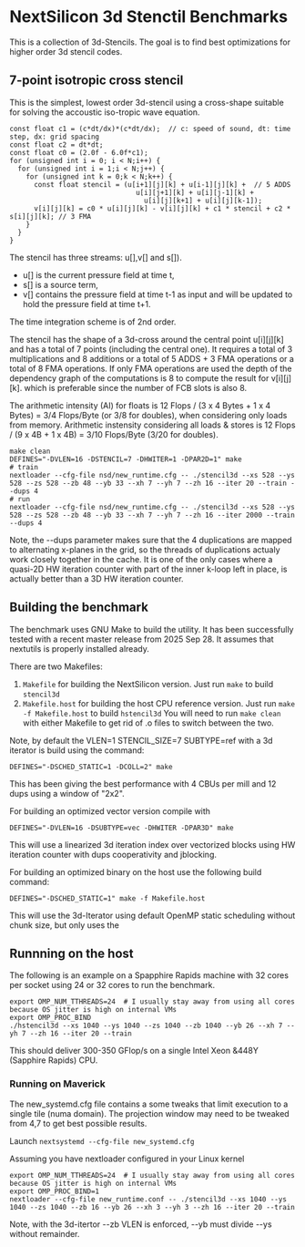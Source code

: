 # NextSilicon 3d Stenctil Benchmarks

This is a collection of 3d-Stencils. The goal is to find best optimizations
for higher order 3d stencil codes.

## 7-point isotropic cross stencil

This is the simplest, lowest order 3d-stencil using a cross-shape suitable for solving the accoustic iso-tropic wave equation.

```
const float c1 = (c*dt/dx)*(c*dt/dx);  // c: speed of sound, dt: time step, dx: grid spacing
const float c2 = dt*dt;
const float c0 = (2.0f - 6.0f*c1);
for (unsigned int i = 0; i < N;i++) {
  for (unsigned int i = 1;i < N;j++) {
    for (unsigned int k = 0;k < N;k++) {
      const float stencil = (u[i+1][j][k] + u[i-1][j][k] +  // 5 ADDS
            	  	           u[i][j+1][k] + u[i][j-1][k] +
            		             u[i][j][k+1] + u[i][j][k-1]);
      v[i][j][k] = c0 * u[i][j][k] - v[i][j][k] + c1 * stencil + c2 * s[i][j][k]; // 3 FMA
    }
  }
}	  
```

The stencil has three streams: u[],v[] and s[]).
- u[] is the current pressure field at time t,
- s[] is a source term,
- v[] contains the pressure field at time t-1 as input and will be updated to hold the pressure field at time t+1.

The time integration scheme is of 2nd order.

The stencil has the shape of a 3d-cross around the central point u[i][j][k] and has a total of 7 points (including the central one).
It requires a total of 3 multiplications and 8 additions or a total of 5 ADDS + 3 FMA operations or a total of 8 FMA operations.
If only FMA operations are used the depth of the dependency graph of the computations is 8 to compute the result for v[i][j][k].
which is preferable since the number of FCB slots is also 8.

The arithmetic intensity (AI) for floats is 12 Flops / (3 x 4 Bytes + 1 x 4 Bytes) = 3/4 Flops/Byte (or 3/8 for doubles), when considering only loads from memory.
Arithmetic instensity considering all loads & stores is  12 Flops / (9 x 4B + 1 x 4B) = 3/10 Flops/Byte (3/20 for doubles).

```
make clean
DEFINES="-DVLEN=16 -DSTENCIL=7 -DHWITER=1 -DPAR2D=1" make
# train
nextloader --cfg-file nsd/new_runtime.cfg -- ./stencil3d --xs 528 --ys 528 --zs 528 --zb 48 --yb 33 --xh 7 --yh 7 --zh 16 --iter 20 --train --dups 4
# run
nextloader --cfg-file nsd/new_runtime.cfg -- ./stencil3d --xs 528 --ys 528 --zs 528 --zb 48 --yb 33 --xh 7 --yh 7 --zh 16 --iter 2000 --train --dups 4
```

Note, the --dups parameter makes sure that the 4 duplications are mapped to alternating x-planes in the grid, so the threads of duplications actualy
work closely together in the cache. It is one of the only cases where a quasi-2D HW iteration counter with part of the inner k-loop left in place, is
actually better than a 3D HW iteration counter.


## Building the benchmark

The benchmark uses GNU Make to build the utility. It has been successfully tested with a recent master release from 2025 Sep 28.
It assumes that nextutils is properly installed already.

There are two Makefiles:
1) ``Makefile`` for building the NextSilicon version. Just run ``make`` to build ``stencil3d``
2) ``Makefile.host`` for building the host CPU reference version. Just run ``make -f Makefile.host`` to build ``hstencil3d``
You will need to run ``make clean`` with either Makefile to get rid of .o files to switch between the two.

Note, by default the VLEN=1 STENCIL_SIZE=7 SUBTYPE=ref with a 3d iterator is build using the command:
```
DEFINES="-DSCHED_STATIC=1 -DCOLL=2" make
```
This has been giving the best performance with 4 CBUs per mill and 12 dups using a window of "2x2".

For building an optimized vector version compile with
```
DEFINES="-DVLEN=16 -DSUBTYPE=vec -DHWITER -DPAR3D" make
```
This will use a linearized 3d iteration index over vectorized blocks using HW iteration counter
with dups cooperativity and jblocking.

For building an optimized binary on the host use the following build command:
```
DEFINES="-DSCHED_STATIC=1" make -f Makefile.host
```
This will use the 3d-Iterator using default OpenMP static scheduling without chunk size, but
only uses the 

## Runnning on the host

The following is an example on a Spapphire Rapids machine with 32 cores per socket using 24 or 32 cores to run the benchmark.

```
export OMP_NUM_TTHREADS=24  # I usually stay away from using all cores because OS jitter is high on internal VMs
export OMP_PROC_BIND
./hstencil3d --xs 1040 --ys 1040 --zs 1040 --zb 1040 --yb 26 --xh 7 --yh 7 --zh 16 --iter 20 --train
```

This should deliver 300-350 GFlop/s on a single Intel Xeon &448Y (Sapphire Rapids) CPU.

### Running on Maverick

The new_systemd.cfg file contains a some tweaks that limit execution to a single tile (numa domain).
The projection window may need to be tweaked from 4,7 to get best possible results.

Launch ``nextsystemd --cfg-file new_systemd.cfg``

Assuming you have nextloader configured in your Linux kernel
```
export OMP_NUM_TTHREADS=24  # I usually stay away from using all cores because OS jitter is high on internal VMs
export OMP_PROC_BIND=1
nextloader --cfg-file new_runtime.conf -- ./stencil3d --xs 1040 --ys 1040 --zs 1040 --zb 16 --yb 26 --xh 3 --yh 3 --zh 16 --iter 20 --train
```
Note, with the 3d-itertor --zb VLEN is enforced, --yb must divide --ys without remainder.
